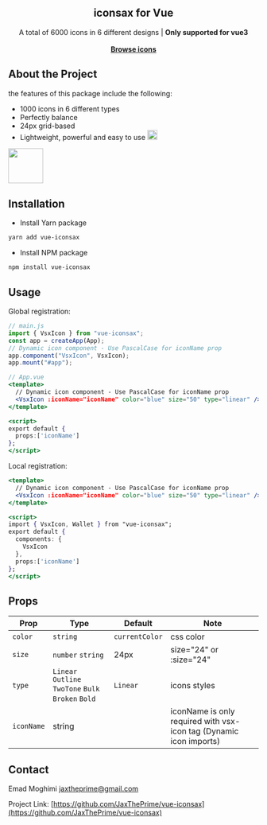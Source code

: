 <article ><a name="user-content-readme-top"></a></p>

<div align="center">
  <h1 align="center"></a>iconsax for Vue</h1>
  <p align="center">
    A total of 6000 icons in 6 different designs | <strong>Only supported for vue3</strong>
    <br>
    <br>
    <a href="https://vue-iconsax.onrender.com"><strong> Browse icons</strong></a>
  </p>
</div>

# About the Project

the features of this package include the following:

- 1000 icons in 6 different types
- Perfectly balance
- 24px grid-based
- Lightweight, powerful and easy to use <g-emoji class="g-emoji" alias="smile" fallback-src="https://github.githubassets.com/images/icons/emoji/unicode/1f604.png"><img class="emoji" alt="smile" src="https://github.githubassets.com/images/icons/emoji/unicode/1f604.png" width="20" height="20"></g-emoji>

<a href="https://vuejs.org/" rel="nofollow"><img src="https://www.cdnlogo.com/logos/v/92/vue-js.svg" width="70" height="70"></a>

# Installation

- Install Yarn package

```bash
yarn add vue-iconsax
```

- Install NPM package

```bash
npm install vue-iconsax
```

## Usage

Global registration:

```jsx
// main.js
import { VsxIcon } from "vue-iconsax";
const app = createApp(App);
// Dynamic icon component - Use PascalCase for iconName prop
app.component("VsxIcon", VsxIcon);
app.mount("#app");
```

```jsx
// App.vue
<template>
  // Dynamic icon component - Use PascalCase for iconName prop
  <VsxIcon :iconName="iconName" color="blue" size="50" type="linear" />
</template>

<script>
export default {
  props:['iconName']
};
</script>
```

Local registration:

```jsx
<template>
  // Dynamic icon component - Use PascalCase for iconName prop
  <VsxIcon :iconName="iconName" color="blue" size="50" type="linear" />
</template>

<script>
import { VsxIcon, Wallet } from "vue-iconsax";
export default {
  components: {
    VsxIcon
  },
  props:['iconName']
};
</script>
```

## Props

| Prop       | Type                                                | Default        | Note                                                               |
| ---------- | --------------------------------------------------- | -------------- | ------------------------------------------------------------------ |
| `color`    | `string`                                            | `currentColor` | css color                                                          |
| `size`     | `number` `string`                                   | 24px           | size="24" or :size="24"                                            |
| `type`     | `Linear` `Outline` `TwoTone` `Bulk` `Broken` `Bold` | `Linear`       | icons styles                                                       |
| `iconName` | string                                              |                | iconName is only required with vsx-icon tag (Dynamic icon imports) |

## Contact

Emad Moghimi [jaxtheprime@gmail.com](jaxtheprime@gmail.com)

Project Link: [https://github.com/JaxThePrime/vue-iconsax](https://github.com/JaxThePrime/vue-iconsax)

</article >
